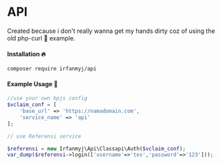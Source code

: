 # API

Created because i don't really wanna get my hands dirty coz of using the old php-curl
:shit: example.

#### Installation :fire:

`composer require irfanmyj/api`

#### Example Usage :confetti_ball:
```php
//use your own bpjs config
$vclaim_conf = [
    'base_url' => 'https://namadomain.com',
    'service_name' => 'api'
];

// use Referensi service

$referensi = new Irfanmyj\Api\Classapi\Auth($vclaim_conf);
var_dump($referensi->login(['username'=>'tes','password'=>'123']));
```

